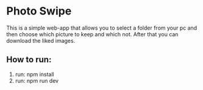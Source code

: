 # Photo Swipe

This is a simple web-app that allows you to select a folder from your pc and then choose which picture to keep and which not. After that you can download the liked images.

## How to run:
1. run: npm install
2. run: npm run dev
